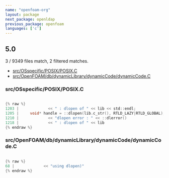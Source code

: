 ```yaml
---
name: "openfoam-org"
layout: package
next_package: openldap
previous_package: openfoam
languages: ['c']
---
```

## 5.0
3 / 9349 files match, 2 filtered matches.

 - [src/OSspecific/POSIX/POSIX.C](#srcosspecificposixposixc)
 - [src/OpenFOAM/db/dynamicLibrary/dynamicCode/dynamicCode.C](#srcopenfoamdbdynamiclibrarydynamiccodedynamiccodec)

### src/OSspecific/POSIX/POSIX.C

```c

{% raw %}
1203 |             << " : dlopen of " << lib << std::endl;
1205 |     void* handle = ::dlopen(lib.c_str(), RTLD_LAZY|RTLD_GLOBAL);
1210 |             << "dlopen error : " << ::dlerror()
1218 |             << " : dlopen of " << lib
{% endraw %}

```
### src/OpenFOAM/db/dynamicLibrary/dynamicCode/dynamicCode.C

```c

{% raw %}
68 |             << "using dlopen)"
{% endraw %}

```